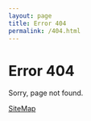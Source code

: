 ```yaml
---
layout: page
title: Error 404
permalink: /404.html
---
```


# Error 404

Sorry, page not found.

[SiteMap](/sitemap/)  
